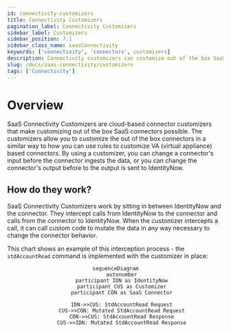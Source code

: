 ```yaml
---
id: connectivity-customizers
title: Connectivity Customizers
pagination_label: Connectivity Customizers
sidebar_label: Customizers
sidebar_position: 7.1
sidebar_class_name: saasConnectivity
keywords: ['connectivity', 'connectors', customizers]
description: Connectivity customizers can customize out of the box SaaS connectors. 
slug: /docs/saas-connectivity/customizers
tags: ['Connectivity']
---
```


# Overview

SaaS Connectivity Customizers are cloud-based connector customizers that make customizing out of the box SaaS connectors possible. The customizers allow you to customize the out of the box connectors in a similar way to how you can use rules to customize VA (virtual appliance) based connectors. By using a customizer, you can change a connector's input before the connector ingests the data, or you can change the connector's output before to the output is sent to IdentityNow.

## How do they work?

SaaS Connectivity Customizers work by sitting in between IdentityNow and the connector. They intercept calls from IdentityNow to the connector and calls from the connector to IdentityNow. When the customizer intercepts a call, it can call custom code to mutate the data in any way necessary to change the connector behavior. 

This chart shows an example of this interception process - the ```stdAccountRead``` command is implemented with the customizer in place: 

<div align="center">

```mermaid
sequenceDiagram
    autonumber
    participant IDN as IdentityNow
    participant CUS as Customizer
    participant CON as SaaS Connector

    IDN->>CUS: StdAccountRead Request
    CUS->>CON: Mutated StdAccountRead Request
    CON->>CUS: StdAccountRead Response
    CUS->>IDN: Mutated StdAccountRead Response

```

</div>